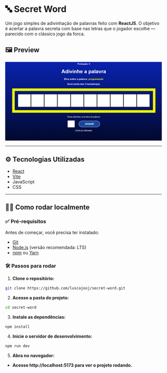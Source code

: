 # 🔤 Secret Word

Um jogo simples de adivinhação de palavras feito com **ReactJS**. O objetivo é acertar a palavra secreta com base nas letras que o jogador escolhe — parecido com o clássico jogo da forca.


## 🖼️ Preview

![Secret Word Screenshot](https://raw.githubusercontent.com/luscajooj/secret-word/main/screenshot.png)

---

## ⚙️ Tecnologias Utilizadas

- [React](https://reactjs.org/)
- [Vite](https://vitejs.dev/)
- JavaScript
- CSS

---

## 🧑‍💻 Como rodar localmente

### ✅ Pré-requisitos

Antes de começar, você precisa ter instalado:

- [Git](https://git-scm.com/)
- [Node.js](https://nodejs.org/) (versão recomendada: LTS)
- [npm](https://www.npmjs.com/) ou [Yarn](https://yarnpkg.com/)

### 🛠️ Passos para rodar

1. **Clone o repositório:**

```bash
git clone https://github.com/luscajooj/secret-word.git
```
2. **Acesse a pasta do projeto:**

```bash
cd secret-word
```
3. **Instale as dependências:**

```bash
npm install
```
4. **Inicie o servidor de desenvolvimento:**

```bash
npm run dev
```
5. **Abra no navegador:**

- **Acesse http://localhost:5173 para ver o projeto rodando.**
